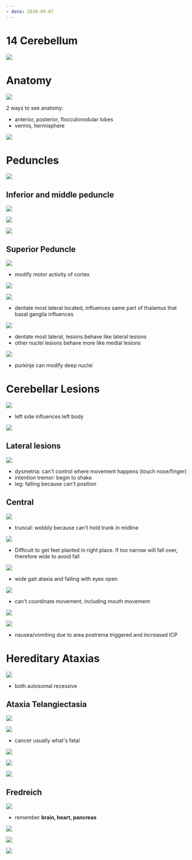 ```yaml
---
- date: 2020-09-07
---
```


# 14 Cerebellum

<!-- cerebellum overall functions.. -->

![](https://photos.thisispiggy.com/file/wikiFiles/X0FTih6.jpg)

# Anatomy

<!-- cerebellum different parts and blood supply.. -->

![](https://photos.thisispiggy.com/file/wikiFiles/a6ysK8U.jpg)

2 ways to see anatomy:

- anterior, posterior, flocculonodular lobes
- vermis, hermisphere

![](https://photos.thisispiggy.com/file/wikiFiles/ZC7TaN2.jpg)

# Peduncles

<!-- cerebellar peduncles locations.. -->

![](https://photos.thisispiggy.com/file/wikiFiles/nvP3imd.jpg)

## Inferior and middle peduncle

<!-- inferior and middle peduncles input, output, function.. -->

![](https://photos.thisispiggy.com/file/wikiFiles/50FTiv4.jpg)

![](https://photos.thisispiggy.com/file/wikiFiles/sA4pEzE.jpg)

<!-- 2 types of axons that enter cerebellum, from, synapse where.. -->

![](https://photos.thisispiggy.com/file/wikiFiles/wJijMEH.jpg)

## Superior Peduncle

<!-- superior peduncle from which cell, function.. -->

![](https://photos.thisispiggy.com/file/wikiFiles/1yP05W5.jpg)

- modify motor activity of cortex

<!-- purkinje cells function, neurotransmitters.. -->

![](https://photos.thisispiggy.com/file/wikiFiles/3bZ5T6G.jpg)

<!-- deep nuclei different nuclei, location, and functions.. -->

![](https://photos.thisispiggy.com/file/wikiFiles/0IQ9bZp.jpg)

- dentate most lateral located, influences same part of thalamus that basal ganglia influences

![](https://photos.thisispiggy.com/file/wikiFiles/Zt4pDzf.jpg)

- dentate most lateral, lesions behave like lateral lesions
- other nuclei lesions behave more like medial lesions

<!-- cerebellar pathway overview.. -->

![](https://photos.thisispiggy.com/file/wikiFiles/pL5TN1D.jpg)

- purkinje can modify deep nuclei

# Cerebellar Lesions

<!-- cerebellum in general control which side of body, why.. -->

![](https://photos.thisispiggy.com/file/wikiFiles/TA5H8Fn.jpg)

- left side influences left body

<!-- lateral vs midline lesions location in cerebellum and affect what part of body.. -->

![](https://photos.thisispiggy.com/file/wikiFiles/EbwEBjk.jpg)

## Lateral lesions

<!-- lateral lesions affect what, symptoms.. -->

![](https://photos.thisispiggy.com/file/wikiFiles/aHSrXNV.jpg)

- dysmetria: can't control where movement happens (touch nose/finger)
- intention tremor: begin to shake
- leg: falling because can't position

## Central

<!-- central lesions affect what. Symptoms.. -->

![](https://photos.thisispiggy.com/file/wikiFiles/4KatcPP.jpg)

- truncal: wobbly because can't hold trunk in midline

<!-- what is cerebellar ataxia. Why it happens.. -->

![](https://photos.thisispiggy.com/file/wikiFiles/NRYvWcH.jpg)

- Difficult to get feet planted in right place. If too narrow will fall over, therefore wide to avoid fall

<!-- cerebellar ataxia and romberg test.. -->

![](https://photos.thisispiggy.com/file/wikiFiles/cQDXoM0.jpg)

<!-- cerebellar lesions symptoms.. -->

- wide gait ataxia and falling with eyes open

![](https://photos.thisispiggy.com/file/wikiFiles/YL7yi0m.jpg)

- can't coordinate movement, including mouth movement

![](https://photos.thisispiggy.com/file/wikiFiles/mduyZ9n.jpg)

![](https://photos.thisispiggy.com/file/wikiFiles/jo6Ccwp.jpg)

- nausea/vomiting due to area postrema triggered and increased ICP

# Hereditary Ataxias

<!-- hereditary ataxia inheritance and 2 important ones.. -->

![](https://photos.thisispiggy.com/file/wikiFiles/v9XAdsr.jpg)

- both autosomal recessive

## Ataxia Telangiectasia

<!-- ataxia telangiectasia which part of brain is damaged, symptoms, high risk for.. -->

![](https://photos.thisispiggy.com/file/wikiFiles/Aeo2lT6.jpg)

![](https://photos.thisispiggy.com/file/wikiFiles/0wDhMyJ.jpg)

- cancer usually what's fatal

<!-- ataxia telangiectasia mutation, pathogenesis.. -->

![](https://photos.thisispiggy.com/file/wikiFiles/7dMbwJG.jpg)

![](https://photos.thisispiggy.com/file/wikiFiles/Y5jgFdt.jpg)

<!-- ataxia telangiectasia labs.. -->

![](https://photos.thisispiggy.com/file/wikiFiles/wLnrH8A.jpg)

## Fredreich

<!-- friedreich's ataxia mutation, protein, chromosome, result.. -->

![](https://photos.thisispiggy.com/file/wikiFiles/V397fER.jpg)

- remember **brain, heart, pancreas**

<!-- freidreich's ataxia which part of CNS is damaged, symptoms.. -->

![](https://photos.thisispiggy.com/file/wikiFiles/Vg00MCb.jpg)

![](https://photos.thisispiggy.com/file/wikiFiles/aevug8h.jpg)

![](https://photos.thisispiggy.com/file/wikiFiles/GHJN5Nc.jpg)
